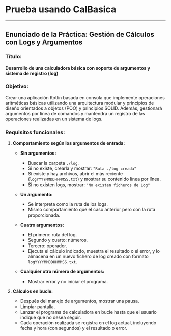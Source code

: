 # Prueba usando CalBasica

---

## Enunciado de la Práctica: Gestión de Cálculos con Logs y Argumentos

### Título:
**Desarrollo de una calculadora básica con soporte de argumentos y sistema de registro (log)**

### Objetivo:
Crear una aplicación Kotlin basada en consola que implemente operaciones aritméticas básicas utilizando una arquitectura modular y principios de diseño orientados a objetos (POO) y principios SOLID. Además, gestionará argumentos por línea de comandos y mantendrá un registro de las operaciones realizadas en un sistema de logs.

### Requisitos funcionales:

1. **Comportamiento según los argumentos de entrada:**
   - **Sin argumentos:**  
     - Buscar la carpeta `./log`.  
     - Si no existe, crearla y mostrar: `"Ruta ./log creada"`  
     - Si existe y hay archivos, abrir el más reciente (`logYYYYMMDDHHMMSS.txt`) y mostrar su contenido línea por línea.  
     - Si no existen logs, mostrar: `"No existen ficheros de Log"`  

   - **Un argumento:**  
     - Se interpreta como la ruta de los logs.  
     - Mismo comportamiento que el caso anterior pero con la ruta proporcionada.  

   - **Cuatro argumentos:**  
     - El primero: ruta del log.  
     - Segundo y cuarto: números.  
     - Tercero: operador.  
     - Ejecuta el cálculo indicado, muestra el resultado o el error, y lo almacena en un nuevo fichero de log creado con formato `logYYYYMMDDHHMMSS.txt`.  

   - **Cualquier otro número de argumentos:**  
     - Mostrar error y no iniciar el programa.

2. **Cálculos en bucle:**
   - Después del manejo de argumentos, mostrar una pausa.
   - Limpiar pantalla.
   - Lanzar el programa de calculadora en bucle hasta que el usuario indique que no desea seguir.
   - Cada operación realizada se registra en el log actual, incluyendo fecha y hora (con segundos) y el resultado o error.
